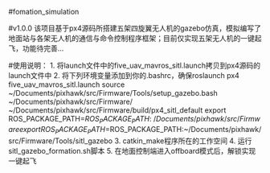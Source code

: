 #fomation_simulation

#v1.0.0
该项目基于px4源码所搭建五架四旋翼无人机的gazebo仿真，模拟编写了地面站与各架无人机的通信与命令控制程序框架；目前仅实现五架无人机的一键起飞，功能待完善...

#使用说明：
    1. 将launch文件中的five_uav_mavros_sitl.launch拷贝到px4源码的launch文件中
    2. 将下列环境变量添加到你的.bashrc，确保roslaunch px4 five_uav_mavros_sitl.launch
source ~/Documents/pixhawk/src/Firmware/Tools/setup_gazebo.bash ~/Documents/pixhawk/src/Firmware/ ~/Documents/pixhawk/src/Firmware/build/px4_sitl_default
export ROS_PACKAGE_PATH=$ROS_PACKAGE_PATH:~/Documents/pixhawk/src/Firmware
export ROS_PACKAGE_PATH=$ROS_PACKAGE_PATH:~/Documents/pixhawk/src/Firmware/Tools/sitl_gazebo
    3. catkin_make程序所在的工作空间
    4. 运行sitl_gazebo_formation.sh脚本
    5. 在地面控制端进入offboard模式后，解锁实现一键起飞


    
